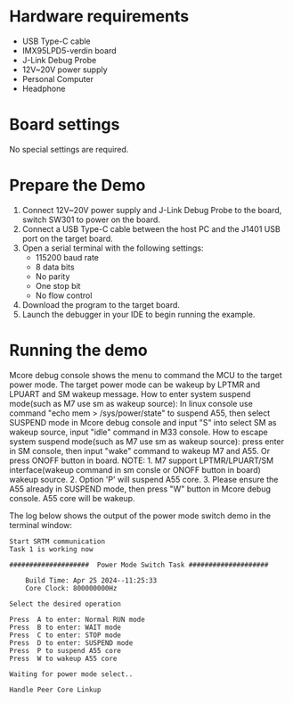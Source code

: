 Hardware requirements
=====================
- USB Type-C cable
- IMX95LPD5-verdin board
- J-Link Debug Probe
- 12V~20V power supply
- Personal Computer
- Headphone

Board settings
============
No special settings are required.

Prepare the Demo
================
1.  Connect 12V~20V power supply and J-Link Debug Probe to the board, switch SW301 to power on the board.
2.  Connect a USB Type-C cable between the host PC and the J1401 USB port on the target board.
3.  Open a serial terminal with the following settings:
    - 115200 baud rate
    - 8 data bits
    - No parity
    - One stop bit
    - No flow control
4.  Download the program to the target board.
5.  Launch the debugger in your IDE to begin running the example.

Running the demo
================
Mcore debug console shows the menu to command the MCU to the target power mode. The target power mode can be wakeup by LPTMR and LPUART and SM wakeup message.
How to enter system suspend mode(such as M7 use sm as wakeup source): In linux console use command "echo mem > /sys/power/state" to suspend A55, then select SUSPEND mode in Mcore debug console and input "S" into select SM as wakeup source, input "idle" command in M33 console.
How to escape system suspend mode(such as M7 use sm as wakeup source): press enter in SM console, then input "wake" command to wakeup M7 and A55. Or press ONOFF button in board.
NOTE:
      1. M7 support LPTMR/LPUART/SM interface(wakeup command in sm consle or ONOFF button in board) wakeup source.
      2. Option 'P' will suspend A55 core.
      3. Please ensure the A55 already in SUSPEND mode, then press "W" button in Mcore debug console. A55 core will be wakeup.

The log below shows the output of the power mode switch demo in the terminal window:
~~~~~~~~~~~~~~~~~~~~~~~~~~~~~~~~~~~
Start SRTM communication
Task 1 is working now

####################  Power Mode Switch Task ####################

    Build Time: Apr 25 2024--11:25:33
    Core Clock: 800000000Hz

Select the desired operation

Press  A to enter: Normal RUN mode
Press  B to enter: WAIT mode
Press  C to enter: STOP mode
Press  D to enter: SUSPEND mode
Press  P to suspend A55 core
Press  W to wakeup A55 core

Waiting for power mode select..

Handle Peer Core Linkup
